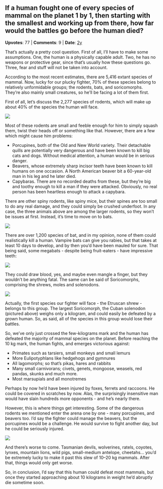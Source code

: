 ## If a human fought one of every species of mammal on the planet 1 by 1, then starting with the smallest and working up from there, how far would the battles go before the human died?
    
**Upvotes**: 77 | **Comments**: 9 | **Date**: [2y](https://www.quora.com/If-a-human-fought-one-of-every-species-of-mammal-on-the-planet-1-by-1-then-starting-with-the-smallest-and-working-up-from-there-how-far-would-the-battles-go-before-the-human-died/answer/Gary-Meaney)

That’s actually a pretty cool question. First of all, I’ll have to make some assumptions. One, the human is a physically capable adult. Two, he has no weapons or protective gear, since that’s usually how these questions go. Three, fear and stuff will not be taken into account.

According to the most recent estimates, there are 5,416 extant species of mammal. Now, lucky for our plucky fighter, 70% of these species belong to relatively unformidable groups; the rodents, bats, and soricomorphs. They’re also mainly small creatures, so he’ll be facing a lot of them first.

First of all, let’s discuss the 2,277 species of rodents, which will make up about 40% of the species the human will face.

![](https://qph.fs.quoracdn.net/main-qimg-d69905aeba0c90c72ed39905081a4262-lq)

Most of these rodents are small and feeble enough for him to simply squash them, twist their heads off or something like that. However, there are a few which might cause him problems:

*   Porcupines, both of the Old and New World variety. Their detachable quills are potentially very dangerous and have been known to kill big cats and dogs. Without medical attention, a human would be in serious danger.
*   Beavers, whose extremely sharp incisor teeth have been known to kill humans on one occasion. A North American beaver bit a 60-year-old man in his leg and he later died.
*   Capybaras. There are no recorded deaths from these, but they’re big and toothy enough to kill a man if they were attacked. Obviously, no real person has been heartless enough to attack a capybara.

There are other spiny rodents, like spiny mice, but their spines are too small to do any real damage, and they could simply be crushed underfoot. In any case, the three animals above are among the larger rodents, so they won’t be issues at first. Instead, it’s time to move on to bats.

![](https://qph.fs.quoracdn.net/main-qimg-8774482972a271dd01ca007b0f34956d-lq)

There are over 1,200 species of bat, and in my opinion, none of them could realistically kill a human. Vampire bats can give you rabies, but that takes at least 10 days to develop, and by then you’d have been mauled for sure. That being said, some megabats - despite being fruit-eaters - have impressive teeth:

![](https://qph.fs.quoracdn.net/main-qimg-60efe68a11f92a45decba39dd47cfd70-lq)

They could draw blood, yes, and maybe even mangle a finger, but they wouldn’t be anything fatal. The same can be said of Soricomorphs, comprising the shrews, moles and solenodons.

![](https://qph.fs.quoracdn.net/main-qimg-77daea1ae4492cded2935d38ba91d9b9-lq)

Actually, the first species our fighter will face - the Etruscan shrew - belongs to this group. The largest Soricomorph, the Cuban solenodon (pictured above) weighs only a kilogram, and could easily be defeated by a grown human. So, as said, all of the species in this group would lose their battles.

So, we’ve only just crossed the few-kilograms mark and the human has defeated the majority of mammal species on the planet. Before reaching the 10 kg mark, the human fights, and emerges victorious against:

*   Primates such as tarsiers, small monkeys and small lemurs
*   More Eulipotyphlans like hedgehogs and gymnures
*   All lagomorphs; so that’s pikas, hares and rabbits
*   Many small carnivorans; civets, genets, mongoose, weasels, red pandas, skunks and much more.
*   Most marsupials and all monotremes

Perhaps by now he’d have been injured by foxes, ferrets and raccoons. He could be covered in scratches by now. Alas, the surprisingly insensitive man would have slain hundreds more opponents - and he’s nearly there.

However, this is where things get interesting. Some of the dangerous rodents we mentioned enter the arena one by one - many porcupines, and beavers too. I’d say the fighter could manage the beavers, but the porcupines would be a challenge. He would survive to fight another day, but he could be seriously injured.

![](https://qph.fs.quoracdn.net/main-qimg-0e99e6f80d540de065319a9ef0826e2a-lq)

And there’s worse to come. Tasmanian devils, wolverines, ratels, coyotes, lynxes, mountain lions, wild pigs, small-medium antelope, cheetahs… you’d be extremely lucky to make it past this slew of 10–20 kg mammals. After that, things would only get worse.

So, in conclusion, I’d say that this human could defeat most mammals, but once they started approaching about 10 kilograms in weight he’d abruptly die sometime soon.

